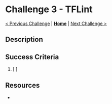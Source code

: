 # Challenge 3 - TFLint

[< Previous Challenge](./challenge2.md) | **[Home](./introduction.md)** | [Next Challenge >](./challenge4.md)

## Description
<!-- Replace with brief description of the challenge. -->

## Success Criteria

1. [ ] <!-- Replace with success criterion to advanced to next challenge. -->

## Resources

- <!-- Replace with relevant resources to guide hackers. -->
